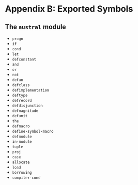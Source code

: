 # Appendix B: Exported Symbols

## The `austral` module

- `progn`
- `if`
- `cond`
- `let`
- `defconstant`
- `and`
- `or`
- `not`
- `defun`
- `defclass`
- `defimplementation`
- `deftype`
- `defrecord`
- `defdisjunction`
- `defmagnitude`
- `defunit`
- `the`
- `defmacro`
- `define-symbol-macro`
- `defmodule`
- `in-module`
- `tuple`
- `proj`
- `case`
- `allocate`
- `load`
- `borrowing`
- `compiler-cond`
